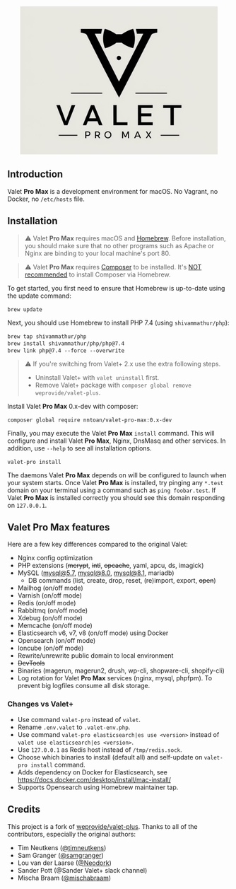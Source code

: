 <p align="center"><img width="447" src="images/logo.png"></p>

## Introduction

Valet **Pro Max** is a development environment for macOS. No Vagrant, no Docker, no `/etc/hosts` file.


## Installation

> :warning: Valet **Pro Max** requires macOS and [Homebrew](https://brew.sh/). Before installation, you should make sure that no 
> other programs such as Apache or Nginx are binding to your local machine's port 80.

> :warning: Valet **Pro Max** requires [Composer](https://getcomposer.org/) to be installed. It's [NOT recommended](https://github.com/nntoan/valet-pro-max/wiki/Composer) to install Composer via Homebrew. 

To get started, you first need to ensure that Homebrew is up-to-date using the update command:
```shell
brew update
```

Next, you should use Homebrew to install PHP 7.4 (using `shivammathur/php`):
```shell
brew tap shivammathur/php
brew install shivammathur/php/php@7.4
brew link php@7.4 --force --overwrite
```

> :warning: If you're switching from Valet+ 2.x use the extra following steps.
> - Uninstall Valet+ with `valet uninstall` first.
> - Remove Valet+ package with `composer global remove weprovide/valet-plus`.

Install Valet **Pro Max** 0.x-dev with composer:
```shell
composer global require nntoan/valet-pro-max:0.x-dev
```

Finally, you may execute the Valet **Pro Max** `install` command. This will configure and install Valet **Pro Max**, Nginx, DnsMasq and other
services. In addition, use `--help` to see all installation options. 
```shell
valet-pro install
```

The daemons Valet **Pro Max** depends on will be configured to launch when your system starts. Once Valet **Pro Max** is installed, try pinging
any `*.test` domain on your terminal using a command such as `ping foobar.test`. If Valet **Pro Max** is installed correctly you 
should see this domain responding on `127.0.0.1`.

## Valet Pro Max features

Here are a few key differences compared to the original Valet:

- Nginx config optimization
- PHP extensions (~~mcrypt~~, ~~intl~~, ~~opcache~~, yaml, apcu, ds, imagick)
- MySQL (mysql@5.7, mysql@8.0, mysql@8.1, mariadb)
  - DB commands (list, create, drop, reset, (re)import, export, ~~open~~)
- Mailhog (on/off mode)
- Varnish (on/off mode)
- Redis (on/off mode)
- Rabbitmq (on/off mode)
- Xdebug (on/off mode)
- Memcache (on/off mode)
- Elasticsearch v6, v7, v8 (on/off mode) using Docker 
- Opensearch (on/off mode)
- Ioncube (on/off mode)
- Rewrite/unrewrite public domain to local environment
- ~~DevTools~~
- Binaries (magerun, magerun2, drush, wp-cli, shopware-cli, shopify-cli)
- Log rotation for Valet **Pro Max** services (nginx, mysql, phpfpm). To prevent big logfiles consume all disk storage.

### Changes vs Valet+

- Use command `valet-pro` instead of `valet`.
- Rename `.env.valet` to `.valet-env.php`.
- Use command `valet-pro elasticsearch|es use <version>` instead of `valet use elasticsearch|es <version>`.
- Use `127.0.0.1` as Redis host instead of `/tmp/redis.sock`.
- Choose which binaries to install (default all) and self-update on `valet-pro install` command.
- Adds dependency on Docker for Elasticsearch, see https://docs.docker.com/desktop/install/mac-install/
- Supports Opensearch using Homebrew maintainer tap.

## Credits

This project is a fork of [weprovide/valet-plus](https://github.com/weprovide/valet-plus). Thanks to all of the contributors, especially the original authors:

- Tim Neutkens ([@timneutkens](https://github.com/timneutkens))
- Sam Granger ([@samgranger](https://github.com/samgranger))
- Lou van der Laarse ([@Neodork](https://github.com/Neodork))
- Sander Pott (@Sander Valet+ slack channel)
- Mischa Braam ([@mischabraam](https://github.com/mischabraam))
